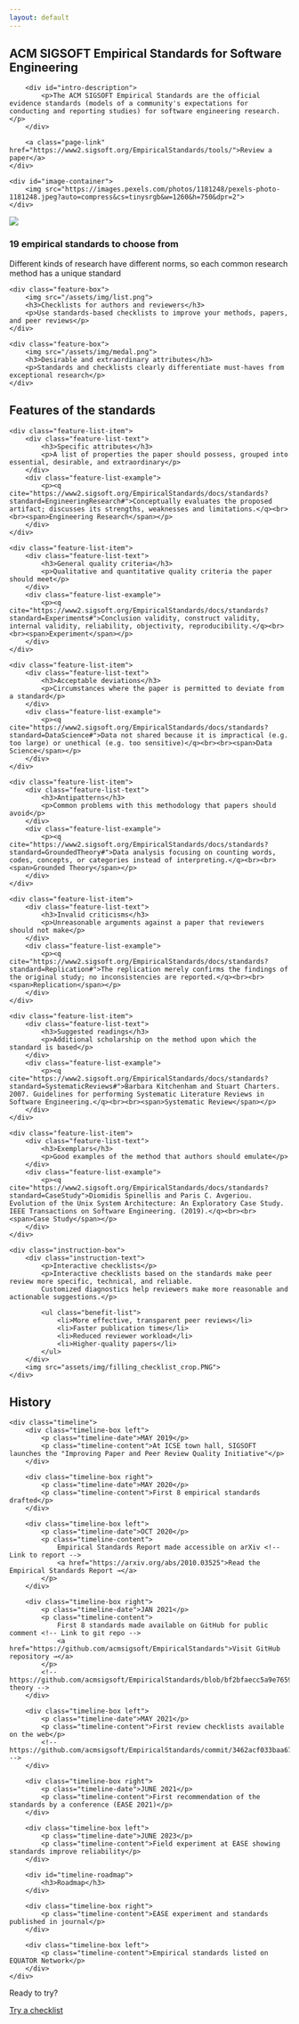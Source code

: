 ```yaml
---
layout: default
---
```


<style>
	main .wrapper {
		width: 100%;
	}
</style>

<section id="intro-section">
	<div id="intro-text">
		<h1>
			<span id="sigsoft-heading">ACM SIGSOFT</span>
			<span id="name-heading">Empirical Standards for Software Engineering</span>
		</h1>
	   	
		<div id="intro-description">
			<p>The ACM SIGSOFT Empirical Standards are the official evidence standards (models of a community's expectations for conducting and reporting studies) for software engineering research.</p>
		</div>
		
		<a class="page-link" href="https://www2.sigsoft.org/EmpiricalStandards/tools/">Review a paper</a>
	</div>

    <div id="image-container">
		<img src="https://images.pexels.com/photos/1181248/pexels-photo-1181248.jpeg?auto=compress&cs=tinysrgb&w=1260&h=750&dpr=2">
	</div>
</section>

<section id="feature-section">
	<div class="feature-box">
		<img src="/assets/img/ruler.png">
		<h3>19 empirical standards to choose from</h3>
		<p>Different kinds of research have different norms, so each common research method has a unique standard</p>
	</div>
	
	<div class="feature-box">
		<img src="/assets/img/list.png">
		<h3>Checklists for authors and reviewers</h3>
		<p>Use standards-based checklists to improve your methods, papers, and peer reviews</p>
	</div>
	
	<div class="feature-box">
		<img src="/assets/img/medal.png">
		<h3>Desirable and extraordinary attributes</h3>
		<p>Standards and checklists clearly differentiate must-haves from exceptional research</p>
	</div>
</section>

<section id="instruction-section">
	<h2>Features of the standards</h2>
	
	<div class="feature-list-item">
		<div class="feature-list-text">
			<h3>Specific attributes</h3>
			<p>A list of properties the paper should possess, grouped into essential, desirable, and extraordinary</p>
		</div>
		<div class="feature-list-example">
			<p><q cite="https://www2.sigsoft.org/EmpiricalStandards/docs/standards?standard=EngineeringResearch#">Conceptually evaluates the proposed artifact; discusses its strengths, weaknesses and limitations.</q><br><br><span>Engineering Research</span></p>
		</div>
	</div>
	
	<div class="feature-list-item">
		<div class="feature-list-text">
			<h3>General quality criteria</h3>
			<p>Qualitative and quantitative quality criteria the paper should meet</p>
		</div>
		<div class="feature-list-example">
			<p><q cite="https://www2.sigsoft.org/EmpiricalStandards/docs/standards?standard=Experiments#">Conclusion validity, construct validity, internal validity, reliability, objectivity, reproducibility.</q><br><br><span>Experiment</span></p>
		</div>
	</div>
	
	<div class="feature-list-item">
		<div class="feature-list-text">
			<h3>Acceptable deviations</h3>
			<p>Circumstances where the paper is permitted to deviate from a standard</p>
		</div>
		<div class="feature-list-example">
			<p><q cite="https://www2.sigsoft.org/EmpiricalStandards/docs/standards?standard=DataScience#">Data not shared because it is impractical (e.g. too large) or unethical (e.g. too sensitive)</q><br><br><span>Data Science</span></p>
		</div>
	</div>
	
	<div class="feature-list-item">
		<div class="feature-list-text">
			<h3>Antipatterns</h3>
			<p>Common problems with this methodology that papers should avoid</p>
		</div>
		<div class="feature-list-example">
			<p><q cite="https://www2.sigsoft.org/EmpiricalStandards/docs/standards?standard=GroundedTheory#">Data analysis focusing on counting words, codes, concepts, or categories instead of interpreting.</q><br><br><span>Grounded Theory</span></p>
		</div>
	</div>
	
	<div class="feature-list-item">
		<div class="feature-list-text">
			<h3>Invalid criticisms</h3>
			<p>Unreasonable arguments against a paper that reviewers should not make</p>
		</div>
		<div class="feature-list-example">
			<p><q cite="https://www2.sigsoft.org/EmpiricalStandards/docs/standards?standard=Replication#">The replication merely confirms the findings of the original study; no inconsistencies are reported.</q><br><br><span>Replication</span></p>
		</div>
	</div>
	
	<div class="feature-list-item">
		<div class="feature-list-text">
			<h3>Suggested readings</h3>
			<p>Additional scholarship on the method upon which the standard is based</p>
		</div>
		<div class="feature-list-example">
			<p><q cite="https://www2.sigsoft.org/EmpiricalStandards/docs/standards?standard=SystematicReviews#">Barbara Kitchenham and Stuart Charters. 2007. Guidelines for performing Systematic Literature Reviews in Software Engineering.</q><br><br><span>Systematic Review</span></p>
		</div>
	</div>
	
	<div class="feature-list-item">
		<div class="feature-list-text">
			<h3>Exemplars</h3>
			<p>Good examples of the method that authors should emulate</p>
		</div>
		<div class="feature-list-example">
			<p><q cite="https://www2.sigsoft.org/EmpiricalStandards/docs/standards?standard=CaseStudy">Diomidis Spinellis and Paris C. Avgeriou. Evolution of the Unix System Architecture: An Exploratory Case Study. IEEE Transactions on Software Engineering. (2019).</q><br><br><span>Case Study</span></p>
		</div>
	</div>
	
	<div class="instruction-box">	
		<div class="instruction-text">
			<p>Interactive checklists</p>
			<p>Interactive checklists based on the standards make peer review more specific, technical, and reliable.
			Customized diagnostics help reviewers make more reasonable and actionable suggestions.</p>
			
			<ul class="benefit-list">
				<li>More effective, transparent peer reviews</li>
				<li>Faster publication times</li>
				<li>Reduced reviewer workload</li>
				<li>Higher-quality papers</li>
			</ul>
		</div>
		<img src="assets/img/filling_checklist_crop.PNG">
	</div>
	
</section>

<section id="history-section">
	<h2>History</h2>
	
	<div class="timeline">
		<div class="timeline-box left">
			<p class="timeline-date">MAY 2019</p>
			<p class="timeline-content">At ICSE town hall, SIGSOFT launches the "Improving Paper and Peer Review Quality Initiative"</p>
		</div>
		
		<div class="timeline-box right">
			<p class="timeline-date">MAY 2020</p>
			<p class="timeline-content">First 8 empirical standards drafted</p>
		</div>
		
		<div class="timeline-box left">
			<p class="timeline-date">OCT 2020</p>
			<p class="timeline-content">
				Empirical Standards Report made accessible on arXiv <!-- Link to report -->
				<a href="https://arxiv.org/abs/2010.03525">Read the Empirical Standards Report →</a>
			</p>
		</div>
		
		<div class="timeline-box right">
			<p class="timeline-date">JAN 2021</p>
			<p class="timeline-content">
				First 8 standards made available on GitHub for public comment <!-- Link to git repo -->
				<a href="https://github.com/acmsigsoft/EmpiricalStandards">Visit GitHub repository →</a>
			</p>
			<!-- https://github.com/acmsigsoft/EmpiricalStandards/blob/bf2bfaecc5a9e7659e66237994da7f93433c1e45/empiricalStandards.md#grounded-theory -->
		</div>
		
		<div class="timeline-box left">
			<p class="timeline-date">MAY 2021</p>
			<p class="timeline-content">First review checklists available on the web</p>
			<!-- https://github.com/acmsigsoft/EmpiricalStandards/commit/3462acf033baa670f4dd869be1d85d642688da51 -->
		</div>
		
		<div class="timeline-box right">
			<p class="timeline-date">JUNE 2021</p>
			<p class="timeline-content">First recommendation of the standards by a conference (EASE 2021)</p>
		</div>
		
		<div class="timeline-box left">
			<p class="timeline-date">JUNE 2023</p>
			<p class="timeline-content">Field experiment at EASE showing standards improve reliability</p>
		</div>
		
		<div id="timeline-roadmap">
			<h3>Roadmap</h3>
		</div>
		
		<div class="timeline-box right">
			<p class="timeline-content">EASE experiment and standards published in journal</p>
		</div>
		
		<div class="timeline-box left">
			<p class="timeline-content">Empirical standards listed on EQUATOR Network</p>
		</div>
	</div>
</section>

<p id="ready-text">Ready to try?</p>

<a class="page-link ready-link" href="https://www2.sigsoft.org/EmpiricalStandards/tools/">Try a checklist</a>

